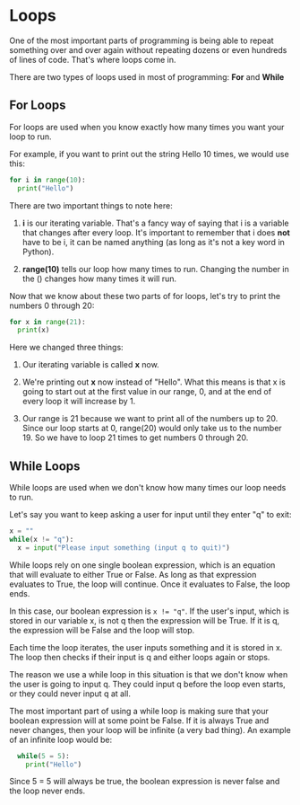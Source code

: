 # Loops

One of the most important parts of programming is being able to repeat something over and over again without repeating dozens or even hundreds of lines of code. That's where loops come in.

There are two types of loops used in most of programming: **For** and **While**

## For Loops

For loops are used when you know exactly how many times you want your loop to run.

For example, if you want to print out the string Hello 10 times, we would use this:

```python
for i in range(10):
  print("Hello")
```

There are two important things to note here:

1. **i** is our iterating variable. That's a fancy way of saying that i is a variable that changes after every loop. It's important to remember that i does **not** have to be i, it can be named anything (as long as it's not a key word in Python).

2. **range(10)** tells our loop how many times to run. Changing the number in the () changes how many times it will run.

Now that we know about these two parts of for loops, let's try to print the numbers 0 through 20:

```python
for x in range(21):
  print(x)
```

Here we changed three things:

1. Our iterating variable is called **x** now.

2. We're printing out **x** now instead of "Hello". What this means is that x is going to start out at the first value in our range, 0, and at the end of every loop it will increase by 1.

3. Our range is 21 because we want to print all of the numbers up to 20. Since our loop starts at 0, range(20) would only take us to the number 19. So we have to loop 21 times to get numbers 0 through 20.

## While Loops

While loops are used when we don't know how many times our loop needs to run.

Let's say you want to keep asking a user for input until they enter "q" to exit:

```python
x = ""
while(x != "q"):
  x = input("Please input something (input q to quit)")
```

While loops rely on one single boolean expression, which is an equation that will evaluate to either True or False. As long as that expression evaluates to True, the loop will continue. Once it evaluates to False, the loop ends.

In this case, our boolean expression is `x != "q"`. If the user's input, which is stored in our variable x, is not q then the expression will be True. If it is q, the expression will be False and the loop will stop.

Each time the loop iterates, the user inputs something and it is stored in x. The loop then checks if their input is q and either loops again or stops.

The reason we use a while loop in this situation is that we don't know when the user is going to input q. They could input q before the loop even starts, or they could never input q at all.

The most important part of using a while loop is making sure that your boolean expression will at some point be False. If it is always True and never changes, then your loop will be infinite (a very bad thing). An example of an infinite loop would be:

```python
  while(5 = 5):
    print("Hello")
```

Since 5 = 5 will always be true, the boolean expression is never false and the loop never ends.
